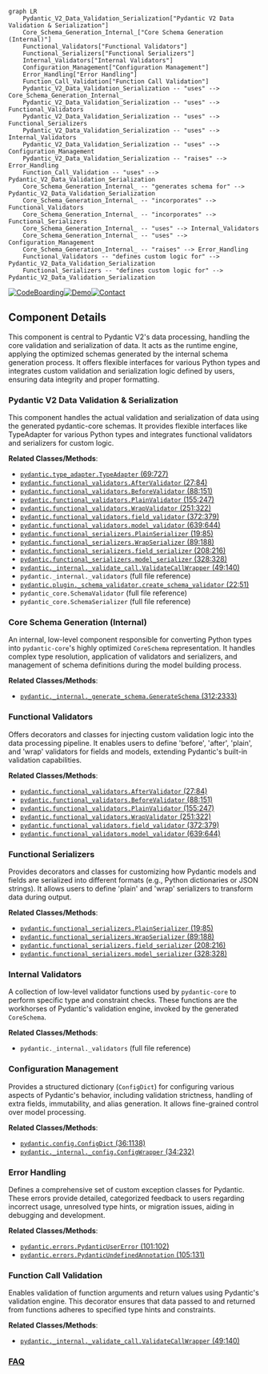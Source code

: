 ```mermaid
graph LR
    Pydantic_V2_Data_Validation_Serialization["Pydantic V2 Data Validation & Serialization"]
    Core_Schema_Generation_Internal_["Core Schema Generation (Internal)"]
    Functional_Validators["Functional Validators"]
    Functional_Serializers["Functional Serializers"]
    Internal_Validators["Internal Validators"]
    Configuration_Management["Configuration Management"]
    Error_Handling["Error Handling"]
    Function_Call_Validation["Function Call Validation"]
    Pydantic_V2_Data_Validation_Serialization -- "uses" --> Core_Schema_Generation_Internal_
    Pydantic_V2_Data_Validation_Serialization -- "uses" --> Functional_Validators
    Pydantic_V2_Data_Validation_Serialization -- "uses" --> Functional_Serializers
    Pydantic_V2_Data_Validation_Serialization -- "uses" --> Internal_Validators
    Pydantic_V2_Data_Validation_Serialization -- "uses" --> Configuration_Management
    Pydantic_V2_Data_Validation_Serialization -- "raises" --> Error_Handling
    Function_Call_Validation -- "uses" --> Pydantic_V2_Data_Validation_Serialization
    Core_Schema_Generation_Internal_ -- "generates schema for" --> Pydantic_V2_Data_Validation_Serialization
    Core_Schema_Generation_Internal_ -- "incorporates" --> Functional_Validators
    Core_Schema_Generation_Internal_ -- "incorporates" --> Functional_Serializers
    Core_Schema_Generation_Internal_ -- "uses" --> Internal_Validators
    Core_Schema_Generation_Internal_ -- "uses" --> Configuration_Management
    Core_Schema_Generation_Internal_ -- "raises" --> Error_Handling
    Functional_Validators -- "defines custom logic for" --> Pydantic_V2_Data_Validation_Serialization
    Functional_Serializers -- "defines custom logic for" --> Pydantic_V2_Data_Validation_Serialization
```
[![CodeBoarding](https://img.shields.io/badge/Generated%20by-CodeBoarding-9cf?style=flat-square)](https://github.com/CodeBoarding/CodeBoarding)[![Demo](https://img.shields.io/badge/Try%20our-Demo-blue?style=flat-square)](https://www.codeboarding.org/demo)[![Contact](https://img.shields.io/badge/Contact%20us%20-%20contact@codeboarding.org-lightgrey?style=flat-square)](mailto:contact@codeboarding.org)

## Component Details

This component is central to Pydantic V2's data processing, handling the core validation and serialization of data. It acts as the runtime engine, applying the optimized schemas generated by the internal schema generation process. It offers flexible interfaces for various Python types and integrates custom validation and serialization logic defined by users, ensuring data integrity and proper formatting.

### Pydantic V2 Data Validation & Serialization
This component handles the actual validation and serialization of data using the generated pydantic-core schemas. It provides flexible interfaces like TypeAdapter for various Python types and integrates functional validators and serializers for custom logic.


**Related Classes/Methods**:

- <a href="https://github.com/pydantic/pydantic/blob/master/pydantic/type_adapter.py#L69-L727" target="_blank" rel="noopener noreferrer">`pydantic.type_adapter.TypeAdapter` (69:727)</a>
- <a href="https://github.com/pydantic/pydantic/blob/master/pydantic/functional_validators.py#L27-L84" target="_blank" rel="noopener noreferrer">`pydantic.functional_validators.AfterValidator` (27:84)</a>
- <a href="https://github.com/pydantic/pydantic/blob/master/pydantic/functional_validators.py#L88-L151" target="_blank" rel="noopener noreferrer">`pydantic.functional_validators.BeforeValidator` (88:151)</a>
- <a href="https://github.com/pydantic/pydantic/blob/master/pydantic/functional_validators.py#L155-L247" target="_blank" rel="noopener noreferrer">`pydantic.functional_validators.PlainValidator` (155:247)</a>
- <a href="https://github.com/pydantic/pydantic/blob/master/pydantic/functional_validators.py#L251-L322" target="_blank" rel="noopener noreferrer">`pydantic.functional_validators.WrapValidator` (251:322)</a>
- <a href="https://github.com/pydantic/pydantic/blob/master/pydantic/functional_validators.py#L372-L379" target="_blank" rel="noopener noreferrer">`pydantic.functional_validators.field_validator` (372:379)</a>
- <a href="https://github.com/pydantic/pydantic/blob/master/pydantic/functional_validators.py#L639-L644" target="_blank" rel="noopener noreferrer">`pydantic.functional_validators.model_validator` (639:644)</a>
- <a href="https://github.com/pydantic/pydantic/blob/master/pydantic/functional_serializers.py#L19-L85" target="_blank" rel="noopener noreferrer">`pydantic.functional_serializers.PlainSerializer` (19:85)</a>
- <a href="https://github.com/pydantic/pydantic/blob/master/pydantic/functional_serializers.py#L89-L188" target="_blank" rel="noopener noreferrer">`pydantic.functional_serializers.WrapSerializer` (89:188)</a>
- <a href="https://github.com/pydantic/pydantic/blob/master/pydantic/functional_serializers.py#L208-L216" target="_blank" rel="noopener noreferrer">`pydantic.functional_serializers.field_serializer` (208:216)</a>
- <a href="https://github.com/pydantic/pydantic/blob/master/pydantic/functional_serializers.py#L328-L328" target="_blank" rel="noopener noreferrer">`pydantic.functional_serializers.model_serializer` (328:328)</a>
- <a href="https://github.com/pydantic/pydantic/blob/master/pydantic/_internal/_validate_call.py#L49-L140" target="_blank" rel="noopener noreferrer">`pydantic._internal._validate_call.ValidateCallWrapper` (49:140)</a>
- `pydantic._internal._validators` (full file reference)
- <a href="https://github.com/pydantic/pydantic/blob/master/pydantic/plugin/_schema_validator.py#L22-L51" target="_blank" rel="noopener noreferrer">`pydantic.plugin._schema_validator.create_schema_validator` (22:51)</a>
- `pydantic_core.SchemaValidator` (full file reference)
- `pydantic_core.SchemaSerializer` (full file reference)


### Core Schema Generation (Internal)
An internal, low-level component responsible for converting Python types into `pydantic-core`'s highly optimized `CoreSchema` representation. It handles complex type resolution, application of validators and serializers, and management of schema definitions during the model building process.


**Related Classes/Methods**:

- <a href="https://github.com/pydantic/pydantic/blob/master/pydantic/_internal/_generate_schema.py#L312-L2333" target="_blank" rel="noopener noreferrer">`pydantic._internal._generate_schema.GenerateSchema` (312:2333)</a>


### Functional Validators
Offers decorators and classes for injecting custom validation logic into the data processing pipeline. It enables users to define 'before', 'after', 'plain', and 'wrap' validators for fields and models, extending Pydantic's built-in validation capabilities.


**Related Classes/Methods**:

- <a href="https://github.com/pydantic/pydantic/blob/master/pydantic/functional_validators.py#L27-L84" target="_blank" rel="noopener noreferrer">`pydantic.functional_validators.AfterValidator` (27:84)</a>
- <a href="https://github.com/pydantic/pydantic/blob/master/pydantic/functional_validators.py#L88-L151" target="_blank" rel="noopener noreferrer">`pydantic.functional_validators.BeforeValidator` (88:151)</a>
- <a href="https://github.com/pydantic/pydantic/blob/master/pydantic/functional_validators.py#L155-L247" target="_blank" rel="noopener noreferrer">`pydantic.functional_validators.PlainValidator` (155:247)</a>
- <a href="https://github.com/pydantic/pydantic/blob/master/pydantic/functional_validators.py#L251-L322" target="_blank" rel="noopener noreferrer">`pydantic.functional_validators.WrapValidator` (251:322)</a>
- <a href="https://github.com/pydantic/pydantic/blob/master/pydantic/functional_validators.py#L372-L379" target="_blank" rel="noopener noreferrer">`pydantic.functional_validators.field_validator` (372:379)</a>
- <a href="https://github.com/pydantic/pydantic/blob/master/pydantic/functional_validators.py#L639-L644" target="_blank" rel="noopener noreferrer">`pydantic.functional_validators.model_validator` (639:644)</a>


### Functional Serializers
Provides decorators and classes for customizing how Pydantic models and fields are serialized into different formats (e.g., Python dictionaries or JSON strings). It allows users to define 'plain' and 'wrap' serializers to transform data during output.


**Related Classes/Methods**:

- <a href="https://github.com/pydantic/pydantic/blob/master/pydantic/functional_serializers.py#L19-L85" target="_blank" rel="noopener noreferrer">`pydantic.functional_serializers.PlainSerializer` (19:85)</a>
- <a href="https://github.com/pydantic/pydantic/blob/master/pydantic/functional_serializers.py#L89-L188" target="_blank" rel="noopener noreferrer">`pydantic.functional_serializers.WrapSerializer` (89:188)</a>
- <a href="https://github.com/pydantic/pydantic/blob/master/pydantic/functional_serializers.py#L208-L216" target="_blank" rel="noopener noreferrer">`pydantic.functional_serializers.field_serializer` (208:216)</a>
- <a href="https://github.com/pydantic/pydantic/blob/master/pydantic/functional_serializers.py#L328-L328" target="_blank" rel="noopener noreferrer">`pydantic.functional_serializers.model_serializer` (328:328)</a>


### Internal Validators
A collection of low-level validator functions used by `pydantic-core` to perform specific type and constraint checks. These functions are the workhorses of Pydantic's validation engine, invoked by the generated `CoreSchema`.


**Related Classes/Methods**:

- `pydantic._internal._validators` (full file reference)


### Configuration Management
Provides a structured dictionary (`ConfigDict`) for configuring various aspects of Pydantic's behavior, including validation strictness, handling of extra fields, immutability, and alias generation. It allows fine-grained control over model processing.


**Related Classes/Methods**:

- <a href="https://github.com/pydantic/pydantic/blob/master/pydantic/config.py#L36-L1138" target="_blank" rel="noopener noreferrer">`pydantic.config.ConfigDict` (36:1138)</a>
- <a href="https://github.com/pydantic/pydantic/blob/master/pydantic/_internal/_config.py#L34-L232" target="_blank" rel="noopener noreferrer">`pydantic._internal._config.ConfigWrapper` (34:232)</a>


### Error Handling
Defines a comprehensive set of custom exception classes for Pydantic. These errors provide detailed, categorized feedback to users regarding incorrect usage, unresolved type hints, or migration issues, aiding in debugging and development.


**Related Classes/Methods**:

- <a href="https://github.com/pydantic/pydantic/blob/master/pydantic/errors.py#L101-L102" target="_blank" rel="noopener noreferrer">`pydantic.errors.PydanticUserError` (101:102)</a>
- <a href="https://github.com/pydantic/pydantic/blob/master/pydantic/errors.py#L105-L131" target="_blank" rel="noopener noreferrer">`pydantic.errors.PydanticUndefinedAnnotation` (105:131)</a>


### Function Call Validation
Enables validation of function arguments and return values using Pydantic's validation engine. This decorator ensures that data passed to and returned from functions adheres to specified type hints and constraints.


**Related Classes/Methods**:

- <a href="https://github.com/pydantic/pydantic/blob/master/pydantic/_internal/_validate_call.py#L49-L140" target="_blank" rel="noopener noreferrer">`pydantic._internal._validate_call.ValidateCallWrapper` (49:140)</a>




### [FAQ](https://github.com/CodeBoarding/GeneratedOnBoardings/tree/main?tab=readme-ov-file#faq)